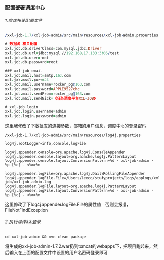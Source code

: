 ### 配置部署调度中心

###### 1.修改相关配置文件

```pro
/xxl-job-1.7/xxl-job-admin/src/main/resources/xxl-job-admin.properties

# 数据源 相关配置
xxl.job.db.driverClass=com.mysql.jdbc.Driver
xxl.job.db.url=jdbc:mysql://192.168.17.133:3306/test
xxl.job.db.user=root
xxl.job.db.password=root

### xxl-job email
xxl.job.mail.host=smtp.163.com
xxl.job.mail.port=25
xxl.job.mail.username=rocker_pg@163.com
xxl.job.mail.password=APPLE9527chc
xxl.job.mail.sendFrom=rocker_pg@163.com
xxl.job.mail.sendNick=《任务调度平台XXL-JOB》

# xxl-job login
xxl.job.login.username=admin
xxl.job.login.password=admin
```

这里我修改了下数据库的连接参数，邮箱的用户信息，调度中心的登录密码



```proper
/xxl-job-1.7/xxl-job-admin/src/main/resources/log4j.properties

log4j.rootLogger=info,console,logFile

log4j.appender.console=org.apache.log4j.ConsoleAppender
log4j.appender.console.layout=org.apache.log4j.PatternLayout
log4j.appender.console.layout.ConversionPattern=%d - xxl-job-admin - %p [%c] - <%m>%n

log4j.appender.logFile=org.apache.log4j.DailyRollingFileAppender
log4j.appender.logFile.File=/Users/leeco/studyprojects/logs/applogs/xxl-job/xxl-job-admin.log
log4j.appender.logFile.layout=org.apache.log4j.PatternLayout
log4j.appender.logFile.layout.ConversionPattern=%d - xxl-job-admin - %p [%c] - <%m>%n
```

这里修改了下log4j.appender.logFile.File的属性值，否则会报错，FileNotFindException



###### 2.执行编译&&登录

```she
cd xxl-job-admin && mvn clean package
```

将生成的xxl-job-admin-1.7.2.war扔到tomcat的webapps下，把项目跑起来，然后输入在上面的配置文件中设置的用户名密码登录即可